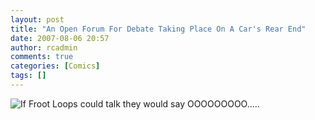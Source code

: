 ```yaml
---
layout: post
title: "An Open Forum For Debate Taking Place On A Car's Rear End"
date: 2007-08-06 20:57
author: rcadmin
comments: true
categories: [Comics]
tags: []
---
```

<img id="image1139" src="http://dl.bitsmack.com/uploads/2007/08/20070806.jpg" title="If Froot Loops could talk they would say OOOOOOOOO....." />
